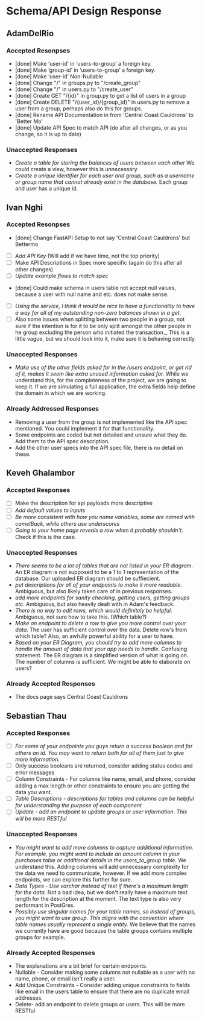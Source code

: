 # Schema/API Design Response
## AdamDelRio
### Accepted Resonpses
- [done] Make ‘user-id’ in ‘users-to-group’ a foreign key.
- [done] Make ‘group-id’ in ‘users-to-group’ a foreign key.
- [done] Make ‘user-id’ Non-Nullable 
- [done] Change "/" in groups.py to "/create_group"
- [done] Change "/" in users.py to "/create_user"
- [done] Create GET "/{id}" in group.py to get a list of users in a group
- [done] Create DELETE "/{user_id}/{group_id}" in users.py to remove a user from a group, perhaps also do this for groups.
- [done] Rename API Documentation in from 'Central Coast Cauldrons' to 'Better Mo'
- [done] Update API Spec to match API (do after all changes, or as you change, so it is up to date)

### Unaccepted Responses
- _Create a table for storing the balances of users between each other_ We could create a view, however this is unnecessary.
- _Create a unique identifier for each user and group, such as a username or group name that cannot already exist in the database._ Each group and user has a unique id.

## Ivan Nghi
### Accepted Resonpses
- [done] Change FastAPI Setup to not say 'Central Coast Cauldrons' but Bettermo
- [ ] _Add API Key_ (Will add if we have time, not the top priority)
- [ ] Make API Descriptions in Spec more specific (again do this after all other changes)
- [ ] _Update example flows to match spec_
- [done] Could make schema in users table not accept null values, because a user with null name and etc. does not make sense.
- [ ] _Using the service, I think it would be nice to have a functionality to have a way for all of my outstanding non-zero balances shown in a get._
- [ ] Also some issues when splitting between two people in a group, not sure if the intention is for it to be only split amongst the other people in he group excluding the person who initiated the transaction._ This is a little vague, but we should look into it, make sure it is behaving correctly.

### Unaccepted Responses
- _Make use of the other fields asked for in the /users endpoint, or get rid of it, makes it seem like extra unused information asked for._ While we understand this, for the completeness of the project, we are going to keep it. If we are simulating a full application, the extra fields help define the domain in which we are working.

### Already Addressed Responses
- Removing a user from the group is not implemented like the API spec mentioned. You could implement it for that functionality.
- Some endpoints are coded but not detailed and unsure what they do. Add them to the API spec description.
- Add the other user specs into the API spec file, there is no detail on these.

## Keveh Ghalambor
### Accepted Responses
- [ ] Make the description for api payloads more descriptive
- [ ] _Add default values to inputs_
- [ ] _Be more consistent with how you name variables, some are named with camelBack, while others use underscores_
- [ ] _Going to your home page reveals a row when it probably shouldn't_. Check if this is the case.

### Unaccepted Responses
- _There seems to be a lot of tables that are not listed in your ER diagram_. An ER diagram is not supposed to be a 1 to 1 representation of the database. Our uploaded ER diagram should be suffiecient.
- _put descriptions for all of your endpoints to make it more readable_. Ambiguous, but also likely taken care of in previous responses.
- _add more endpoints for sanity checking, getting users, getting groups etc_. Ambiguous, but also heavily dealt with in Adam's feedback.
- _There is no way to edit rows, which would definitely be helpful_. Ambiguous, not sure how to take this. (Which table?)
- _Make an endpoint to delete a row to give you more control over your data_. The user has sufficient control over the data. Delete row's from which table? Also, an awfully powerful ability for a user to have.
- _Based on your ER Diagram, you should try to add more columns to handle the amount of data that your app needs to handle_. Confusing statement. The ER diagram is a simplified version of what is going on. The number of columns is sufficient. We might be able to elaborate on users?

### Already Accepted Responses
 - The docs page says Central Coast Cauldrons

 ## Sebastian Thau
 ### Accepted Responses
- [ ] _For some of your endpoints you guys return a success boolean and for others an id. You may want to return both for all of them just to give more information._
- [ ] Only success booleans are returned, consider adding status codes and error messages
- [ ] Column Constraints - For columns like name, email, and phone, consider adding a max length or other constraints to ensure you are getting the data you want.
- [ ] _Table Descriptions - descriptions for tables and columns can be helpful for understanding the purpose of each component_ 
- [ ] _Update - add an endpoint to update groups or user information. This will be more RESTful_

 ### Unaccepted Responses
 - _You might want to add more columns to capture additional information. For example, you might want to include an amount column in your purchases table or additional details in the users_to_group table._ We understand this. Adding columns will add unnecessary complexity for the data we need to communicate, however. If we add more complex endpoints, we can explore this further for sure.
 - _Data Types - Use varchar instead of text if there's a maximum length for the data._ Not a bad idea, but we don't really have a maximum text length for the description at the moment. The text type is also very performant in PostGres.
- _Possibly use singular names for your table names, so instead of groups, you might want to use group. This aligns with the convention where table names usually represent a single entity._ We believe that the names we currently have are good because the table groups contains multiple groups for example.

 ### Already Accepted Responses
- The explanations are a bit brief for certain endpoints.
- Nullable - Consider making some columns not nullable as a user with no name, phone, or email isn't really a user.
- Add Unique Constraints - Consider adding unique constraints to fields like email in the users table to ensure that there are no duplicate email addresses.
- Delete- add an endpoint to delete groups or users. This will be more RESTful
